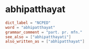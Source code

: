 # abhipatthayat

``` toml
dict_label = "NCPED"
word = "abhipatthayat"
grammar_comment = "part. pr. mfn."
see_also = ["abhipatthayati"]
also_written_as = ["abhipatthayat"]
```


